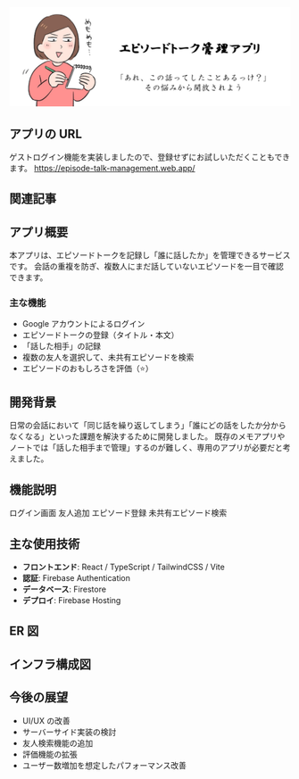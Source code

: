 <!-- どのようなサービスなのかを表現するひとこと
サービスの雰囲気が伝わる画像
サービスのURL
サービスに関する記事のURL
サービスの概要
サービスを開発した背景
画面や機能の説明
主な使用技術
ER図
インフラ構成図
今後の展望 -->

![](images/README_1.jpg)

## アプリの URL

ゲストログイン機能を実装しましたので、登録せずにお試しいただくこともできます。
https://episode-talk-management.web.app/

## 関連記事

## アプリ概要

本アプリは、エピソードトークを記録し「誰に話したか」を管理できるサービスです。
会話の重複を防ぎ、複数人にまだ話していないエピソードを一目で確認できます。

### 主な機能

- Google アカウントによるログイン
- エピソードトークの登録（タイトル・本文）
- 「話した相手」の記録
- 複数の友人を選択して、未共有エピソードを検索
- エピソードのおもしろさを評価（⭐️）

## 開発背景

<!-- ## このアプリを作った理由 -->

日常の会話において「同じ話を繰り返してしまう」「誰にどの話をしたか分からなくなる」といった課題を解決するために開発しました。
既存のメモアプリやノートでは「話した相手まで管理」するのが難しく、専用のアプリが必要だと考えました。

## 機能説明

ログイン画面
友人追加
エピソード登録
未共有エピソード検索

## 主な使用技術

- **フロントエンド**: React / TypeScript / TailwindCSS / Vite
- **認証**: Firebase Authentication
- **データベース**: Firestore
- **デプロイ**: Firebase Hosting

## ER 図

## インフラ構成図

## 今後の展望

- UI/UX の改善
- サーバーサイド実装の検討
- 友人検索機能の追加
- 評価機能の拡張
- ユーザー数増加を想定したパフォーマンス改善
